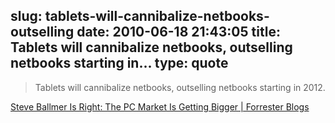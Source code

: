 slug: tablets-will-cannibalize-netbooks-outselling
date: 2010-06-18 21:43:05
title: Tablets will cannibalize netbooks, outselling netbooks starting in...
type: quote
---

> Tablets will cannibalize netbooks, outselling netbooks starting in 2012.

[Steve Ballmer Is Right: The PC Market Is Getting Bigger | Forrester Blogs](http://blogs.forrester.com/sarah_rotman_epps/10-06-17-steve_ballmer_right_pc_market_getting_bigger)
